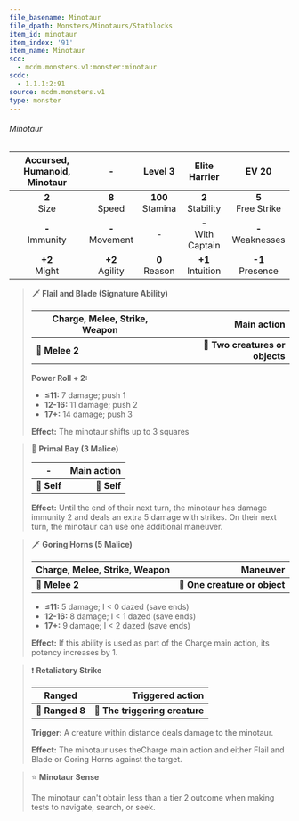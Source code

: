 ```yaml
---
file_basename: Minotaur
file_dpath: Monsters/Minotaurs/Statblocks
item_id: minotaur
item_index: '91'
item_name: Minotaur
scc:
  - mcdm.monsters.v1:monster:minotaur
scdc:
  - 1.1.1:2:91
source: mcdm.monsters.v1
type: monster
---
```


###### Minotaur

| Accursed, Humanoid, Minotaur |          -          |       Level 3        |      Elite Harrier      |         EV 20          |
| :--------------------------: | :-----------------: | :------------------: | :---------------------: | :--------------------: |
|       **2**<br/> Size        |  **8**<br/> Speed   | **100**<br/> Stamina |  **2**<br/> Stability   | **5**<br/> Free Strike |
|     **-**<br/> Immunity      | **-**<br/> Movement |          -           | **-**<br/> With Captain | **-**<br/> Weaknesses  |
|      **+2**<br/> Might       | **+2**<br/> Agility |  **0**<br/> Reason   |  **+1**<br/> Intuition  |  **-1**<br/> Presence  |

<!-- -->
> 🗡 **Flail and Blade (Signature Ability)**
>
> | **Charge, Melee, Strike, Weapon** |                 **Main action** |
> | --------------------------------- | ------------------------------: |
> | **📏 Melee 2**                    | **🎯 Two creatures or objects** |
>
> **Power Roll + 2:**
>
> - **≤11:** 7 damage; push 1
> - **12-16:** 11 damage; push 2
> - **17+:** 14 damage; push 3
>
> **Effect:** The minotaur shifts up to 3 squares

<!-- -->
> 👤 **Primal Bay (3 Malice)**
>
> | **-**       | **Main action** |
> | ----------- | --------------: |
> | **📏 Self** |     **🎯 Self** |
>
> **Effect:** Until the end of their next turn, the minotaur has damage immunity 2 and deals an extra 5 damage with strikes. On their next turn, the minotaur can use one additional maneuver.

<!-- -->
> 🗡 **Goring Horns (5 Malice)**
>
> | **Charge, Melee, Strike, Weapon** |                  **Maneuver** |
> | --------------------------------- | ----------------------------: |
> | **📏 Melee 2**                    | **🎯 One creature or object** |
>
> - **≤11:** 5 damage; I < 0 dazed (save ends)
> - **12-16:** 8 damage; I < 1 dazed (save ends)
> - **17+:** 9 damage; I < 2 dazed (save ends)
>
> **Effect:** If this ability is used as part of the Charge main action, its potency increases by 1.

<!-- -->
> ❗️ **Retaliatory Strike**
>
> | **Ranged**      |           **Triggered action** |
> | --------------- | -----------------------------: |
> | **📏 Ranged 8** | **🎯 The triggering creature** |
>
> **Trigger:** A creature within distance deals damage to the minotaur.
>
> **Effect:** The minotaur uses theCharge main action and either Flail and Blade or Goring Horns against the target.

<!-- -->
> ⭐️ **Minotaur Sense**
>
> The minotaur can't obtain less than a tier 2 outcome when making tests to navigate, search, or seek.
